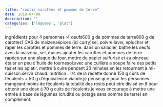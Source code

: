 ```yaml
---
title: "rostis carottes et pommes de terre"
date: 2018-04-09
description: ""
categories: ['légumes', 'plat']
---
```


          
ingr&eacute;dients pour 4 personnes :4 oeufs600 g de pommes de terre600 g de carottes1 CAS de maizena&eacute;pices (ici curry)sel, poivre&nbsp;laver, eplucher et raper les carottes et pommes de terre. dans un saladier, battre les oeufs avec la maizena, sel, &eacute;pices.ajouter les carottes et pommes de terre rap&eacute;es.sur une plaque du four, mettre du papier sulfuris&eacute; et au pinceau &eacute;taler un peu d&#39;huile de tournesol.avec une cuill&egrave;re a soupe faire des petits tas et les aplatir.&nbsp;mettre &agrave; cuire pendant 20 minutes en les retournant &agrave; mi-cuisson.servir chaud.&nbsp;nutrition : 1/4 de la recette donne 150 g cuits de f&eacute;culents + 50 g d&#39;&eacute;quivalence viande.je pense que pour les personnes mangeant moins de f&eacute;culents la totalit&eacute; des rostis peut etre divis&eacute; en 8 pour obtenir une dose &agrave; 70 g cuits de f&eacute;culents.je vous encourage &agrave; mettre une entr&eacute;e &agrave; base de l&eacute;gumes (crudit&eacute; ou potage sans pomme de terre) en compl&eacute;ment.&nbsp;&nbsp;

                          
